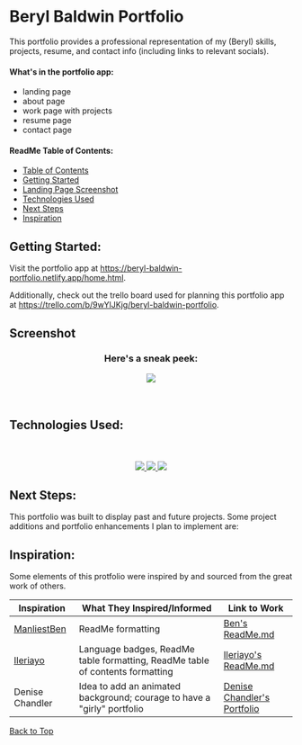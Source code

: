 # Beryl Baldwin Portfolio

This portfolio provides a professional representation of my (Beryl) skills, projects, resume, and contact info (including links to relevant socials).

#### What's in the portfolio app:
  - landing page
  - about page
  - work page with projects
  - resume page
  - contact page



#### ReadMe Table of Contents:
  - [Table of Contents](#table-of-contents)
  - [Getting Started](#getting-started)
  - [Landing Page Screenshot](#screenshot)
  - [Technologies Used](#technologies-used)
  - [Next Steps](#next-steps)
  - [Inspiration](#inspiration)


## Getting Started:

Visit the portfolio app at <a href="https://beryl-baldwin-portfolio.netlify.app/home.html" target="_blank">https://beryl-baldwin-portfolio.netlify.app/home.html</a>.

Additionally, check out the trello board used for planning this portfolio app at <a href="https://trello.com/b/9wYlJKjg/beryl-baldwin-portfolio" target="_blank">https://trello.com/b/9wYlJKjg/beryl-baldwin-portfolio</a>.


## Screenshot

<div align="center">
<h3>Here's a sneak peek:</h3>
<img align="center" src="https://i.ibb.co/2501X7d/portfolio-hp-ss.png">
</div>
<br>
<br>

## Technologies Used:
<div align ="center">
<br>
<br>
<a href="#"><img src="https://img.shields.io/badge/html5-%23E34F26.svg?style=for-the-badge&logo=html5&logoColor=white" />  </a>
<a href ="#"><img src="https://img.shields.io/badge/javascript-%23323330.svg?style=for-the-badge&logo=javascript&logoColor=%23F7DF1E" />  </a>
<a href="#"><img src="https://img.shields.io/badge/css3-%231572B6.svg?style=for-the-badge&logo=css3&logoColor=white" />  </a>
</div>



## Next Steps:

This portfolio was built to display past and future projects. Some project additions and portfolio enhancements I plan to implement are:




## Inspiration:

Some elements of this protfolio were inspired by and sourced from the great work of others. 

| Inspiration         | What They Inspired/Informed                      | Link to Work                              |
| ------------------- | --------------------------------------- | ----------------------------------------- |
| <a href="https://github.com/ManliestBen">ManliestBen</a>          | ReadMe formatting                       | <a href="https://github.com/ManliestBen/ManliestBen/blob/main/README.md#"> Ben's ReadMe.md</a>|
| <a href="https://github.com/Ileriayo">Ileriayo</a>            | Language badges, ReadMe table formatting, ReadMe table of contents formatting| <a href="https://github.com/Ileriayo/markdown-badges#readme"> Ileriayo's ReadMe.md</a>|
| Denise Chandler     | Idea to add an animated background; courage to have a "girly" portfolio| <a href="https://denisechandler.com/">Denise Chandler's Portfolio</a>|


[Back to Top](#readme-table-of-contents)